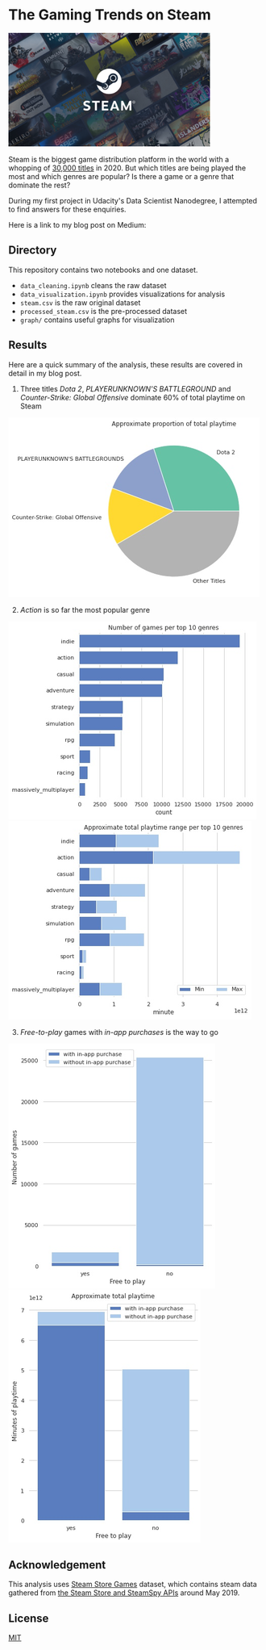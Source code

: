 # The Gaming Trends on Steam

<img src="store_home.jpg"
     alt="Steam"
     style="text-align: center; width: 400px;" />

Steam is the biggest game distribution platform in the world with a whopping of [30,000 titles](https://leftronic.com/steam-statistics/) in 2020. But which titles are being played the most and which genres are popular? Is there a game or a genre that dominate the rest?

During my first project in Udacity's Data Scientist Nanodegree, I attempted to find answers for these enquiries.

Here is a link to my blog post on Medium: 

## Directory

This repository contains two notebooks and one dataset.

- `data_cleaning.ipynb` cleans the raw dataset
- `data_visualization.ipynb` provides visualizations for analysis
- `steam.csv` is the raw original dataset
- `processed_steam.csv` is the pre-processed dataset
- `graph/` contains useful graphs for visualization

## Results

Here are a quick summary of the analysis, these results are covered in detail in my blog post.

1. Three titles *Dota 2*, *PLAYERUNKNOWN'S BATTLEGROUND* and *Counter-Strike: Global Offensive* dominate 60% of total playtime on Steam

![](graph/ApproximateProportionOfTotalPlaytime.jpg "Approximate proportion of total playtime")

2. *Action* is so far the most popular genre

![](graph/NumberOfGamesPerTop10Genres.jpg "Number of games per top 10 genres") 
![](graph/ApproximateTotalPlaytimeRangePerTop10Genres.jpg "Approximate total playtime range per top 10 genres")

3. *Free-to-play* games with *in-app purchases* is the way to go

![](graph/NumberOfGames.jpg)
![](graph/ApproximateTotalPlaytime.jpg)

## Acknowledgement

This analysis uses [Steam Store Games](https://www.kaggle.com/nikdavis/steam-store-games) dataset, which contains steam data gathered from [the Steam Store and SteamSpy APIs](https://nik-davis.github.io/posts/2019/steam-data-collection/) around May 2019.

## License
[MIT](LICENSE)